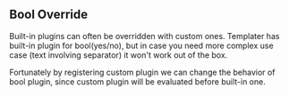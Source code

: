 ## Bool Override

Built-in plugins can often be overridden with custom ones.
Templater has built-in plugin for bool(yes/no), but in case you need more complex use case (text involving separator) it won't work out of the box.

Fortunately by registering custom plugin we can change the behavior of bool plugin, since custom plugin will be evaluated before built-in one.
